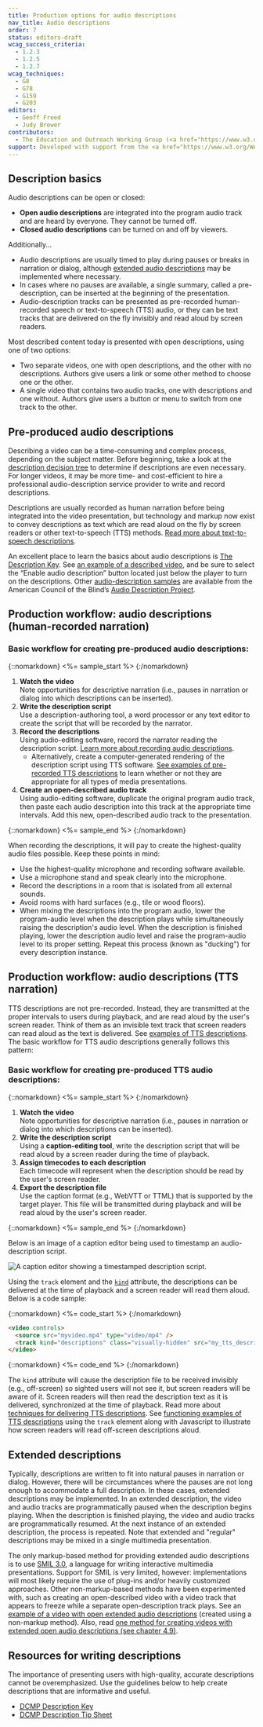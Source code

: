 ```yaml
---
title: Production options for audio descriptions
nav_title: Audio descriptions
order: 7
status: editors-draft
wcag_success_criteria:
  - 1.2.3
  - 1.2.5
  - 1.2.7
wcag_techniques:
  - G8
  - G78
  - G159
  - G203
editors:
  - Geoff Freed
  - Judy Brewer
contributors:
  - The Education and Outreach Working Group (<a href="https://www.w3.org/WAI/EO/">EOWG</a>)
support: Developed with support from the <a href="https://www.w3.org/WAI/WCAGTA/">U.S. Access Board, WCAG TA Project</a>
---
```


## Description basics

Audio descriptions can be open or closed:

-   **Open audio descriptions** are integrated into the program audio
    track and are heard by everyone. They cannot be turned off.
-   **Closed audio descriptions** can be turned on and off by viewers.

Additionally...

-   Audio descriptions are usually timed to play during pauses or breaks
    in narration or dialog, although [extended audio
    descriptions](#extended-descriptions) may be implemented where necessary.
-   In cases where no pauses are available, a single summary, called a
    pre-description, can be inserted at the beginning of the
    presentation.
-   Audio-description tracks can be presented as pre-recorded
    human-recorded speech or text-to-speech (TTS) audio, or they can be
    text tracks that are delivered on the fly invisibly and read aloud
    by screen readers.

Most described content today is presented with open descriptions, using
one of two options:

-   Two separate videos, one with open descriptions, and the other with
    no descriptions. Authors give users a link or some other method to
    choose one or the other.
-   A single video that contains two audio tracks, one with descriptions
    and one without. Authors give users a button or menu to switch from
    one track to the other.

## Pre-produced audio descriptions

Describing a video can be a time-consuming and complex process,
depending on the subject matter. Before beginning, take a look at the
[description decision tree](decision-tree.html) to determine if descriptions are
even necessary. For longer videos, it may be more time- and
cost-efficient to hire a professional audio-description service provider
to write and record descriptions.

Descriptions are usually recorded as human narration before being
integrated into the video presentation, but technology and markup now
exist to convey descriptions as text which are read aloud on the fly by
screen readers or other text-to-speech (TTS) methods. [Read more about
text-to-speech descriptions](#production-workflow-audio-descriptions-tts-narration).

An excellent place to learn the basics about audio descriptions is [The
Description Key](http://www.descriptionkey.org/). See [an
example of a described
video](https://www.w3.org/WAI/perspectives/captions.html), and be sure
to select the “Enable audio description” button located just below the
player to turn on the descriptions. Other [audio-description
samples](http://www.acb.org/adp/samples.html) are available from the
American Council of the Blind’s [Audio Description
Project](http://www.acb.org/adp/).


## Production workflow: audio descriptions (human-recorded narration)

### Basic workflow for creating pre-produced audio descriptions:

{::nomarkdown}
<%= sample_start %>
{:/nomarkdown}

1. **Watch the video**<br>
    Note opportunities for descriptive narration (i.e., pauses in
    narration or dialog into which descriptions can be inserted).
2. **Write the description script**<br>
    Use a description-authoring tool, a word processor or any text
    editor to create the script that will be recorded by the narrator.
3. **Record the descriptions**<br>
    Using audio-editing software, record the narrator reading the
    description script. [Learn more about recording audio
    descriptions](http://www.descriptionkey.org/technical_issues.html).
    -   Alternatively, create a computer-generated rendering of the
        description script using TTS software. [See examples of
        pre-recorded TTS descriptions](http://ncamftp.wgbh.org/ibm/dvs/)
        to learn whether or not they are appropriate for all types of
        media presentations.
4. **Create an open-described audio track**<br>
    Using audio-editing software, duplicate the original program audio
    track, then paste each audio description into this track at the
    appropriate time intervals. Add this new, open-described audio track
    to the presentation.

{::nomarkdown}
<%= sample_end %>
{:/nomarkdown}


When recording the descriptions, it will pay to create the
highest-quality audio files possible. Keep these points in mind:

-   Use the highest-quality microphone and recording software available.
-   Use a microphone stand and speak clearly into the microphone.
-   Record the descriptions in a room that is isolated from all external
    sounds.
-   Avoid rooms with hard surfaces (e.g., tile or wood floors).
-   When mixing the descriptions into the program audio, lower the
    program-audio level when the description plays while simultaneously
    raising the description's audio level. When the description is
    finished playing, lower the description audio level and raise the
    program-audio level to its proper setting. Repeat this process
    (known as "ducking") for every description instance.

## Production workflow: audio descriptions (TTS narration)

TTS descriptions are not pre-recorded. Instead, they are transmitted at
the proper intervals to users during playback, and are read aloud by the
user's screen reader. Think of them as an invisible text track that
screen readers can read aloud as the text is delivered. See [examples of
TTS descriptions](http://ncamftp.wgbh.org/ibm/dvs/). The basic workflow
for TTS audio descriptions generally follows this pattern:

### Basic workflow for creating pre-produced TTS audio descriptions:

{::nomarkdown}
<%= sample_start %>
{:/nomarkdown}

1. **Watch the video**<br>
    Note opportunities for descriptive narration (i.e., pauses in
    narration or dialog into which descriptions can be inserted).
2. **Write the description script**<br>
    Using a **caption-editing tool**, write the description script that
    will be read aloud by a screen reader during the time of playback.
3. **Assign timecodes to each description**<br>
    Each timecode will represent when the description should be read by
    the user's screen reader.
4. **Export the description file**<br>
    Use the caption format (e.g., WebVTT or TTML) that is supported by
    the target player. This file will be transmitted during playback and
    will be read aloud by the user's screen reader.

{::nomarkdown}
<%= sample_end %>
{:/nomarkdown}

Below is an image of a caption editor being used to timestamp an audio-description script.

![A caption editor showing a timestamped description script.](dx_script.png)

<p>Using the <code>track</code> element and the <code><a href="https://html.spec.whatwg.org/multipage/embedded-content.html#text-track-kind">kind</a></code> attribute, the descriptions can be delivered at the time of playback and a screen reader will read them aloud. Below is a code sample:</p>

{::nomarkdown}
<%= code_start %>
{:/nomarkdown}

~~~html
<video controls>
  <source src="myvideo.mp4" type="video/mp4" />
  <track kind="descriptions" class="visually-hidden" src="my_tts_descriptions.vtt" srclang="en" label="Descriptions" />
</video>
~~~

{::nomarkdown}
<%= code_end %>
{:/nomarkdown}

The `kind` attribute will cause the description file to be received invisibly (e.g., off-screen) so sighted users will not see it, but screen readers will be aware of it. Screen readers will then read the description text as it is delivered, synchronized at the time of playback. Read more about [techniques for delivering TTS descriptions](https://www.w3.org/WAI/GL/wiki/Using_the_track_element_to_provide_audio_descriptions). See [functioning examples of TTS descriptions](http://ncamftp.wgbh.org/ibm/dvs/#videos) using the `track` element along with Javascript to illustrate how screen readers will read off-screen descriptions aloud.

## Extended descriptions

Typically, descriptions are written to fit into natural pauses in narration or dialog. However, there will be circumstances where the pauses are not long enough to accommodate a full description. In these cases, extended descriptions may be implemented. In an extended description, the video and audio tracks are programmatically paused when the description begins playing. When the description is finished playing, the video and audio tracks are programmatically resumed. At the next instance of an extended description, the process is repeated. Note that extended and "regular" descriptions may be mixed in a single multimedia presentation.

The only markup-based method for providing extended audio descriptions is to use [SMIL 3.0](https://www.w3.org/TR/SMIL3/), a language for writing interactive multimedia presentations. Support for SMIL is very limited, however: implementations will most likely require the use of plug-ins and/or heavily customized approaches. Other non-markup-based methods have been experimented with, such as creating an open-described video with a video track that appears to freeze while a separate open-description track plays. See an [example of a video with open extended audio descriptions](https://mass.pbslearningmedia.org/resource/tdc02.sci.life.reg.deathvall/teri-and-jairus-biome-buddies/na/) (created using a non-markup method). Also, read [one method for creating videos with extended open audio descriptions (see chapter 4.9)](http://ncam.wgbh.org/file_download/103).</p>

## Resources for writing descriptions

The importance of presenting users with high-quality, accurate descriptions cannot be overemphasized. Use the guidelines below to help create descriptions that are informative and useful.

-  [<abbr title="Described and Captioned Media Program">DCMP</abbr> Description Key](http://www.descriptionkey.org/how_to_describe.html)
-  [<abbr title="Described and Captioned Media Program">DCMP</abbr> Description Tip Sheet](https://www.dcmp.org/ai/227/)
